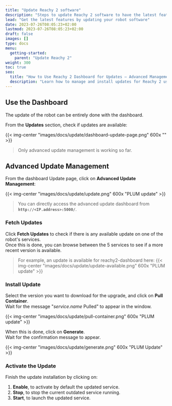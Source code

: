 ```yaml
---
title: "Update Reachy 2 software"
description: "Steps to update Reachy 2 software to have the latest features"
lead: "Get the latest features by updating your robot software"
date: 2023-07-26T08:05:23+02:00
lastmod: 2023-07-26T08:05:23+02:00
draft: false
images: []
type: docs
menu:
  getting-started:
    parent: "Update Reachy 2"
weight: 300
toc: true
seo:
  title: "How to Use Reachy 2 Dashboard for Updates – Advanced Management Guide"
  description: "Learn how to manage and install updates for Reachy 2 using the dashboard. This guide includes advanced update management steps to ensure your robot’s services stay up-to-date."
---
```


## Use the Dashboard

The update of the robot can be entirely done with the dashboard.  

From the **Updates** section, check if updates are available:

{{< img-center "images/docs/update/dashboard-update-page.png" 600x "" >}}

> Only advanced update management is working so far.

## Advanced Update Management

From the dashboard Update page, click on **Advanced Update Management**:

{{< img-center "images/docs/update/update.png" 600x "PLUM update" >}}

> You can directly access the advanced update dashboard from **`http://<IP.address>:5000/`**.

### Fetch Updates

Click **Fetch Updates** to check if there is any available update on one of the robot's services.  
Once this is done, you can browse between the 5 services to see if a more recent version is available.  

> For example, an update is available for reachy2-dashboard here:
{{< img-center "images/docs/update/update-available.png" 600x "PLUM update" >}}

### Install Update

Select the version you want to download for the upgrade, and click on **Pull Container**.  
Wait for the message "*service.name* Pulled" to appear in the window.  

{{< img-center "images/docs/update/pull-container.png" 600x "PLUM update" >}}

When this is done, click on **Generate**.  
Wait for the confirmation message to appear.

{{< img-center "images/docs/update/generate.png" 600x "PLUM Update" >}}

### Activate the Update

Finish the update installation by clicking on:
1. **Enable**, to activate by default the updated service.
2. **Stop**, to stop the current outdated service running.
3. **Start**, to launch the updated service.
